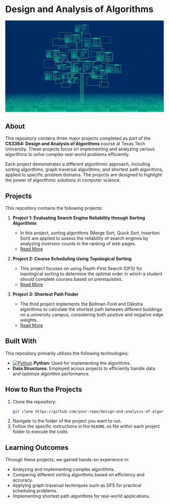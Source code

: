 # Design and Analysis of Algorithms
![image](https://github.com/Dhruvbam/Design-and-Analysis-of-Algorithms/blob/main/Images/DAA.jpg)

## About
This repository contains three major projects completed as part of the **CS3364: Design and Analysis of Algorithms** course at Texas Tech University. These projects focus on implementing and analyzing various algorithms to solve complex real-world problems efficiently.

Each project demonstrates a different algorithmic approach, including sorting algorithms, graph traversal algorithms, and shortest path algorithms, applied to specific problem domains. The projects are designed to highlight the power of algorithmic solutions in computer science.

## Projects
This repository contains the following projects:

1. **Project 1: Evaluating Search Engine Reliability through Sorting Algorithms**
    - In this project, sorting algorithms (Merge Sort, Quick Sort, Insertion Sort) are applied to assess the reliability of search engines by analyzing inversion counts in the ranking of web pages. 
    - [Read More](https://github.com/Dhruvbam/Design-and-Analysis-of-Algorithms/blob/main/Search-Engine_Reliability_Analysis-main/README.md)

2. **Project 2: Course Scheduling Using Topological Sorting**
    - This project focuses on using Depth-First Search (DFS) for topological sorting to determine the optimal order in which a student should complete courses based on prerequisites.
    - [Read More](https://github.com/Dhruvbam/Design-and-Analysis-of-Algorithms/blob/main/CS-Course-Sequence-Analyzer-main/README.md)

3. **Project 3: Shortest Path Finder**
    - The third project implements the Bellman-Ford and Dijkstra algorithms to calculate the shortest path between different buildings on a university campus, considering both positive and negative edge weights.
    - [Read More](https://github.com/Dhruvbam/Design-and-Analysis-of-Algorithms/blob/main/Shortest-Path-Algorithm-Analysis-main/README.md)

## Built With
This repository primarily utilizes the following technologies:
- <a href="https://www.python.org/" target="_blank" rel="noreferrer"><img src="https://img.shields.io/badge/Python-3670A0?style=for-the-badge&logo=python&logoColor=ffdd54" width="36" height="36" alt="Python" /></a> **Python**: Used for implementing the algorithms.
- **Data Structures**: Employed across projects to efficiently handle data and optimize algorithm performance.

## How to Run the Projects
1. Clone the repository:
    ```bash
    git clone https://github.com/your-repo/design-and-analysis-of-algorithms.git
    ```
2. Navigate to the folder of the project you want to run.
3. Follow the specific instructions in the `README.md` file within each project folder to execute the code.

## Learning Outcomes
Through these projects, we gained hands-on experience in:
- Analyzing and implementing complex algorithms.
- Comparing different sorting algorithms based on efficiency and accuracy.
- Applying graph traversal techniques such as DFS for practical scheduling problems.
- Implementing shortest path algorithms for real-world applications.
